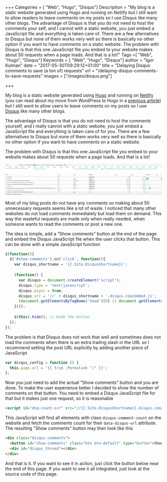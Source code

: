 +++
Categories = [ "Web", "Hugo", "Disqus"]
Description = "My blog is a static website generated using Hugo and running on Netlify but I still want to allow readers to leave comments on my posts so I use Disqus like many other blogs. The advantage of Disqus is that you do not need to host the comments your self, and I cannot with a static website, you just embed a JavaScript file and everything is taken care of. There are a few alternatives to Disqus but none of them works very well so there is basically no other option if you want to have comments on a static website. The problem with Disqus is that this one JavaScript file you embed to your website makes about 50 requests when a page loads. And that is a lot!"
Tags =[ "Web", "Hugo", "Disqus"]
Keywords = [ "Web", "Hugo", "Disqus"]
author = "Igor Kulman"
date = "2017-05-30T09:29:12+01:00"
title = "Delaying Disqus comments to save (a ton of) requests"
url = "/delaying-disqus-comments-to-save-requests"
images = ["/images/disqus.png"]

+++

My blog is a static website generated using [Hugo](https://gohugo.io/) and running on [Netlify](https://www.netlify.com/) (you can read about my move from WordPress to Hugo in a [previous article](/going-static-from-wordpress-to-hugo)) but I still want to allow users to leave comments on my posts so I use [Disqus](https://disqus.com/) like many other blogs. 

The advantage of Disqus is that you do not need to host the comments yourself, and I really cannot with a static website, you just embed a JavaScript file and everything is taken care of for you. There are a few alternatives to Disqus but none of them works very well so there is basically no other option if you want to have comments on a static website. 

The problem with Disqus is that this one JavaScript file you embed to your website makes about 50 requests when a page loads. And that is a lot!

![Disqus network requests](disqus.png)

<!--more-->

Most of my blog posts do not have any comments so making about 50 unnecessary requests seems like a lot of waste. I noticed that many other websites do not load comments immediately but load them on demand. This way the wasteful requests are made only when really needed, when someone wants to read the comments or post a new one. 

The idea is simple, add a "Show comments" button at the end of the page and embed the Disqus JavaScript file when the user clicks that button. This can be done with a simple JavaScript function

```javascript
$(function(){
  $('#show-comments').on('click', function(){
    var disqus_shortname = '{{.Site.DisqusShortname}}';

    (function() {
      var disqus = document.createElement('script'); 
      disqus.type = 'text/javascript'; 
      disqus.async = true;
      disqus.src = '//' + disqus_shortname + '.disqus.com/embed.js';
      (document.getElementsByTagName('head')[0] || document.getElementsByTagName('body')[0]).appendChild(disqus);
    })();

    $(this).hide(); // Hide the button
  });
});
```

The problem is that Disqus does not work that well and sometimes does not load the comments when there is an extra trailing slash in the URL so I recommend setting the post URL explicitly by adding another piece of JavaScript

```javascript
var disqus_config = function () {
  this.page.url = '{{ trim .Permalink "/" }}';
};
```

Now you just need to add the actual "Show comments" button and you are done. To make the user experience better I decided to show the number of comments on that button. You need to embed a Disqus JavaScript file for that but it makes just one request, so it is reasonable

```html
<script id="dsq-count-scr" src="//{{.Site.DisqusShortname}}.disqus.com/count.js" async></script>
```

This JavaScript will find all elements with class `disqus-comment-count` on the website and fetch the comments count for their `data-disqus-url` attribute. The resulting "Show comments" button may then look like this

```html
<div class="disqus-comments">                  
  <button id="show-comments" class="btn btn-default" type="button">Show <span class="disqus-comment-count" data-disqus-url="{{ trim .Permalink "/" }}">comments</span></button>
  <div id="disqus_thread"></div>
</div>
```

And that is it. If you want to see it in action, just click the button below near the end of this page. If you want to see it all integrated, just look at the source code of this page. 
